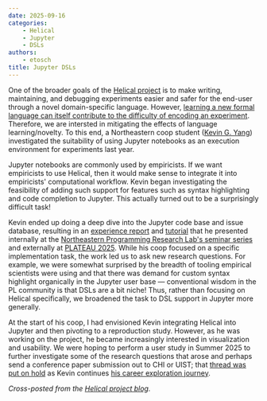 ```yaml
---
date: 2025-09-16
categories:
    - Helical
    - Jupyter
    - DSLs
authors:
    - etosch
title: Jupyter DSLs
---
```




One of the broader goals of the [Helical project](https://explcause.github.io/projects.html#helical) is to make writing, maintaining, and debugging experiments easier and safer for the end-user through a novel domain-specific language. However, [learning a new formal language can itself contribute to the difficulty of encoding an experiment](20250917_DSL_usability_reading_list.md). Therefore, we are intersted in mitigating the effects of language learning/novelty. To this end, a Northeastern coop student ([Kevin G. Yang](https://www.linkedin.com/in/kyang004)) investigated the suitability of using Jupyter notebooks as an execution environment for experiments last year.

<!-- more -->

Jupyter notebooks are commonly used by empiricists. If we want empiricists to use Helical, then it would make sense to integrate it into empiricists' computational workflow. Kevin began investigating the feasibility of adding such support for features such as syntax highlighting and code completion to Jupyter. This actually turned out to be a surprisingly difficult task!

Kevin ended up doing a deep dive into the Jupyter code base and issue database, resulting in an [experience report](https://kilthub.cmu.edu/articles/conference_contribution/Exploring_Support_for_Lightweight_DSLs_in_Jupyter_Notebooks/29087102) and [tutorial](https://kyang04.github.io/) that he presented internally at the [Northeastern Programming Research Lab's seminar series](https://prl.khoury.northeastern.edu/people.html) and externally at [PLATEAU 2025](https://2025.plateau-workshop.org/program). While his coop focused on a specific implementation task, the work led us to ask new research questions. For example, we were somewhat surprised by the breadth of tooling empirical scientists were using and that there was demand for custom syntax highlight organically in the Jupyter user base &mdash; conventional wisdom in the PL community is that DSLs are a bit niche! Thus, rather than focusing on Helical specifically, we broadened the task to DSL support in Jupyter more generally. 

At the start of his coop, I had envisioned Kevin integrating Helical into Jupyter and then pivoting to a reproduction study. However, as he was working on the project, he became increasingly interested in visualization and usability. We were hoping to perform a user study in Summer 2025 to further investigate some of the research questions that arose and perhaps send a conference paper submission out to CHI or UIST; that [thread was put on hold](https://www.insidehighered.com/news/students/academics/2025/03/11/trumps-cuts-threaten-key-nsf-undergrad-research-program) as Kevin continues [his career exploration journey](https://www.linkedin.com/in/kyang004). 

_Cross-posted from the [Helical project blog](https://explcause.github.io)._

